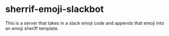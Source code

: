 # sherrif-emoji-slackbot
This is a server that takes in a slack emoji code and appends that emoji into an emoji sheriff template.
